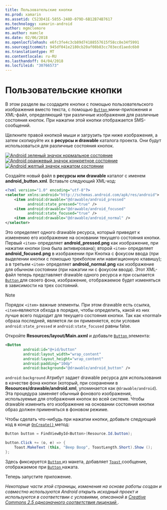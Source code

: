 ```yaml
---
title: Пользовательские кнопки
ms.prod: xamarin
ms.assetid: C523D41E-5855-248D-079D-6B12B74B7617
ms.technology: xamarin-android
author: mgmclemore
ms.author: mamcle
ms.date: 02/06/2018
ms.openlocfilehash: e6fc3fe4c3cb89d74188557615f58cc8e34f5991
ms.sourcegitcommit: 945df041e2180cb20af08b83cc703ecd1aedc6b0
ms.translationtype: MT
ms.contentlocale: ru-RU
ms.lasthandoff: 04/04/2018
ms.locfileid: "30766573"
---
```

# <a name="custom-button"></a>Пользовательские кнопки

В этом разделе вы создадите кнопки с помощью пользовательского изображения вместо текста, с помощью [ `Button` ](https://developer.xamarin.com/api/type/Android.Widget.Button/) мини-приложения и XML-файл, определяющий три различные изображения для различные состояния кнопок. При нажатии этой кнопки отображается SMS-сообщений.

Щелкните правой кнопкой мыши и загрузить три ниже изображения, а затем скопируйте их в **ресурсы и drawable** каталога проекта. Они будут использоваться для различные состояния кнопок.

 [![Android зеленый значок нормальное состояние](custom-button-images/android-normal.png)](custom-button-images/android-normal.png#lightbox) [ ![Android оранжевый значок конкретное состояние](custom-button-images/android-focused.png)](custom-button-images/android-focused.png#lightbox) [ ![Android желтый значок нажатом состоянии](custom-button-images/android-pressed.png)](custom-button-images/android-pressed.png#lightbox)

Создайте новый файл в **ресурсы или drawable** каталог с именем **android_button.xml**. Вставьте следующий XML-код:

```xml
<?xml version="1.0" encoding="utf-8"?>
<selector xmlns:android="http://schemas.android.com/apk/res/android">
    <item android:drawable="@drawable/android_pressed"
          android:state_pressed="true" />
    <item android:drawable="@drawable/android_focused"
          android:state_focused="true" />
    <item android:drawable="@drawable/android_normal" />
</selector>
```

Это определяет одного drawable ресурса, который приведет к изменению его изображение на основании текущего состояния кнопки. Первый `<item>` определяет **android_pressed.png** как изображение, при нажатии кнопки (она была активирована); второй `<item>` определяет **android_focused.png** в изображении при Кнопка с фокусом ввода (при выделении кнопки с помощью трекболом или навигационную клавишу); а в третьем `<item>` определяет **android_normal.png** как изображение для обычном состоянии (при нажатии ни с фокусом ввода). Этот XML-файл теперь представляет drawable одного ресурса и при ссылается [ `Button` ](https://developer.xamarin.com/api/type/Android.Widget.Button/) для своего фона, изображение, отображаемое будет изменяться в зависимости на трех состояний.


> [!NOTE]
> Порядок `<item>` важные элементы. При этом drawable есть ссылка, `<item>`являются обхода в порядке, чтобы определить, какой из них лучше всего подходит для текущего состояния кнопки.
> Так как «normal» образа последней, является ли он применяется, если условия `android:state_pressed` и `android:state_focused` равны false.

Откройте **Resources/layout/Main.axml** и добавьте [ `Button` ](https://developer.xamarin.com/api/type/Android.Widget.Button/) элемента:

```xml
<Button
        android:id="@+id/button"
        android:layout_width="wrap_content"
        android:layout_height="wrap_content"
        android:padding="10dp"
        android:background="@drawable/android_button" />
```

`android:background` Атрибут задает drawable ресурса для использования в качестве фона кнопки (который, при сохранении в **Resources/drawable/android.xml**, упоминается как `@drawable/android`). Эта процедура заменяет обычный фонового изображения, используемые для отображения кнопок во всей системе. Чтобы drawable изменить его изображение на основании состояния кнопки образ должен применяться в фоновом режиме.

Чтобы сделать что-нибудь при нажатии кнопки, добавьте следующий код в конце [ `OnCreate()` ](https://developer.xamarin.com/api/member/Android.App.Activity.OnCreate/p/Android.OS.Bundle/Android.OS.PersistableBundle/) метод:

```csharp
Button button = FindViewById<Button>(Resource.Id.button);

button.Click += (o, e) => {
    Toast.MakeText (this, "Beep Boop", ToastLength.Short).Show ();
};
```

Здесь фиксируется [ `Button` ](https://developer.xamarin.com/api/type/Android.Widget.Button/) из макета, добавляет [ `Toast` ](https://developer.xamarin.com/api/type/Android.Widget.Toast/) сообщение, отображаемое при [ `Button` ](https://developer.xamarin.com/api/type/Android.Widget.Button/) нажата.

Теперь запустите приложение.


*Некоторые части этой страницы, изменения на основе работы создан и совместно используются Android открыть исходный проект и используются в соответствии с условиями, описанной в*
[*Creative Commons 2.5 однозначного соответствия лицензий* ](http://creativecommons.org/licenses/by/2.5/).
